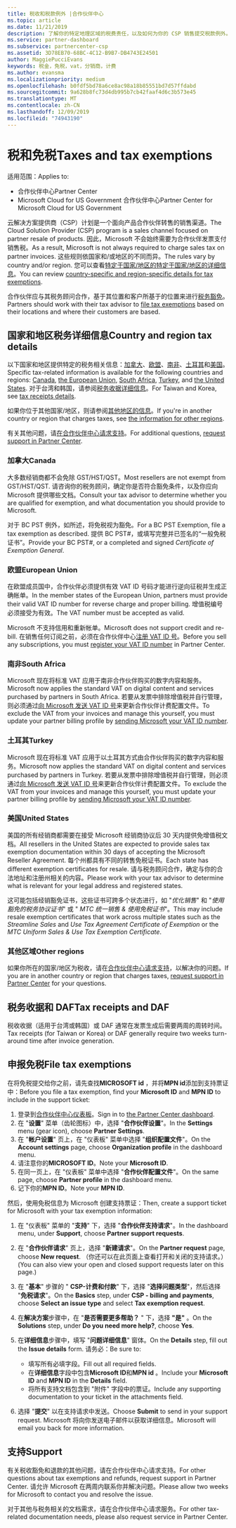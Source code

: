 ```yaml
---
title: 税收和税款例外 |合作伙伴中心
ms.topic: article
ms.date: 11/21/2019
description: 了解你的特定地理区域的税费责任，以及如何为你的 CSP 销售提交税款例外。
ms.service: partner-dashboard
ms.subservice: partnercenter-csp
ms.assetid: 3D78EB70-68BC-4C12-B9B7-DB4743E24501
author: MaggiePucciEvans
keywords: 税金，免税，vat，分销商，计费
ms.author: evansma
ms.localizationpriority: medium
ms.openlocfilehash: b0fdf5bd78a6ce8ac98a18b85551bd7d57ffdabd
ms.sourcegitcommit: 9a628b8fc73d4db995b7cb42faaf4d6c3b573e45
ms.translationtype: MT
ms.contentlocale: zh-CN
ms.lasthandoff: 12/09/2019
ms.locfileid: "74943190"
---
```

# <a name="taxes-and-tax-exemptions"></a><span data-ttu-id="7f22a-104">税和免税</span><span class="sxs-lookup"><span data-stu-id="7f22a-104">Taxes and tax exemptions</span></span>

<span data-ttu-id="7f22a-105">适用范围：</span><span class="sxs-lookup"><span data-stu-id="7f22a-105">Applies to:</span></span>

- <span data-ttu-id="7f22a-106">合作伙伴中心</span><span class="sxs-lookup"><span data-stu-id="7f22a-106">Partner Center</span></span>
- <span data-ttu-id="7f22a-107">Microsoft Cloud for US Government 合作伙伴中心</span><span class="sxs-lookup"><span data-stu-id="7f22a-107">Partner Center for Microsoft Cloud for US Government</span></span>

<span data-ttu-id="7f22a-108">云解决方案提供商（CSP）计划是一个面向产品合作伙伴转售的销售渠道。</span><span class="sxs-lookup"><span data-stu-id="7f22a-108">The Cloud Solution Provider (CSP) program is a sales channel focused on partner resale of products.</span></span> <span data-ttu-id="7f22a-109">因此，Microsoft 不会始终需要为合作伙伴发票支付销售税。</span><span class="sxs-lookup"><span data-stu-id="7f22a-109">As a result, Microsoft is not always required to charge sales tax on partner invoices.</span></span> <span data-ttu-id="7f22a-110">这些规则依国家和/或地区的不同而异。</span><span class="sxs-lookup"><span data-stu-id="7f22a-110">The rules vary by country and/or region.</span></span> <span data-ttu-id="7f22a-111">您可以查看[特定于国家/地区的特定于国家/地区的详细信息](#country-and-region-tax-details)。</span><span class="sxs-lookup"><span data-stu-id="7f22a-111">You can review [country-specific and region-specific details for tax exemptions](#country-and-region-tax-details).</span></span>

<span data-ttu-id="7f22a-112">合作伙伴应与其税务顾问合作，基于其位置和客户所基于的位置来进行[税务豁免](#file-tax-exemptions)。</span><span class="sxs-lookup"><span data-stu-id="7f22a-112">Partners should work with their tax advisor to [file tax exemptions](#file-tax-exemptions) based on their locations and where their customers are based.</span></span>

## <a name="country-and-region-tax-details"></a><span data-ttu-id="7f22a-113">国家和地区税务详细信息</span><span class="sxs-lookup"><span data-stu-id="7f22a-113">Country and region tax details</span></span>

<span data-ttu-id="7f22a-114">以下国家和地区提供特定的税务相关信息：[加拿大](#canada)、[欧盟](#european-union)、[南非](#south-africa)、[土耳其](#turkey)和[美国](#united-states)。</span><span class="sxs-lookup"><span data-stu-id="7f22a-114">Specific tax-related information is available for the following countries and regions: [Canada](#canada), [the European Union](#european-union), [South Africa](#south-africa), [Turkey](#turkey), and [the United States](#united-states).</span></span> <span data-ttu-id="7f22a-115">对于台湾和韩国，请参阅[税务收据详细信息](#tax-receipts-and-daf)。</span><span class="sxs-lookup"><span data-stu-id="7f22a-115">For Taiwan and Korea, see [tax receipts details](#tax-receipts-and-daf).</span></span>

<span data-ttu-id="7f22a-116">如果你位于其他国家/地区，则请参阅[其他地区的信息](#other-regions)。</span><span class="sxs-lookup"><span data-stu-id="7f22a-116">If you're in another country or region that charges taxes, see [the information for other regions](#other-regions).</span></span>

<span data-ttu-id="7f22a-117">有关其他问题，请[在合作伙伴中心请求支持](#support)。</span><span class="sxs-lookup"><span data-stu-id="7f22a-117">For additional questions, [request support in Partner Center](#support).</span></span>

### <a name="canada"></a><span data-ttu-id="7f22a-118">加拿大</span><span class="sxs-lookup"><span data-stu-id="7f22a-118">Canada</span></span>

<span data-ttu-id="7f22a-119">大多数经销商都不会免除 GST/HST/QST。</span><span class="sxs-lookup"><span data-stu-id="7f22a-119">Most resellers are not exempt from GST/HST/QST.</span></span> <span data-ttu-id="7f22a-120">请咨询你的税务顾问，确定你是否符合豁免条件，以及你应向 Microsoft 提供哪些文档。</span><span class="sxs-lookup"><span data-stu-id="7f22a-120">Consult your tax advisor to determine whether you are qualified for exemption, and what documentation you should provide to Microsoft.</span></span>

<span data-ttu-id="7f22a-121">对于 BC PST 例外，如所述，将免税视为豁免。</span><span class="sxs-lookup"><span data-stu-id="7f22a-121">For a BC PST Exemption, file a tax exemption as described.</span></span> <span data-ttu-id="7f22a-122">提供 BC PST#，或填写完整并已签名的“一般免税证书”。</span><span class="sxs-lookup"><span data-stu-id="7f22a-122">Provide your BC PST#, or a completed and signed *Certificate of Exemption General*.</span></span>

### <a name="european-union"></a><span data-ttu-id="7f22a-123">欧盟</span><span class="sxs-lookup"><span data-stu-id="7f22a-123">European Union</span></span>

<span data-ttu-id="7f22a-124">在欧盟成员国中，合作伙伴必须提供有效 VAT ID 号码才能进行逆向征税并生成正确帐单。</span><span class="sxs-lookup"><span data-stu-id="7f22a-124">In the member states of the European Union, partners must provide their valid VAT ID number for reverse charge and proper billing.</span></span> <span data-ttu-id="7f22a-125">增值税编号必须接受为有效。</span><span class="sxs-lookup"><span data-stu-id="7f22a-125">The VAT number must be accepted as valid.</span></span>

<span data-ttu-id="7f22a-126">Microsoft 不支持信用和重新帐单。</span><span class="sxs-lookup"><span data-stu-id="7f22a-126">Microsoft does not support credit and re-bill.</span></span> <span data-ttu-id="7f22a-127">在销售任何订阅之前，必须在合作伙伴中心[注册 VAT ID 号](organization-tax-info.md)。</span><span class="sxs-lookup"><span data-stu-id="7f22a-127">Before you sell any subscriptions, you must [register your VAT ID number](organization-tax-info.md) in Partner Center.</span></span>

### <a name="south-africa"></a><span data-ttu-id="7f22a-128">南非</span><span class="sxs-lookup"><span data-stu-id="7f22a-128">South Africa</span></span>

<span data-ttu-id="7f22a-129">Microsoft 现在将标准 VAT 应用于南非合作伙伴购买的数字内容和服务。</span><span class="sxs-lookup"><span data-stu-id="7f22a-129">Microsoft now applies the standard VAT on digital content and services purchased by partners in South Africa.</span></span> <span data-ttu-id="7f22a-130">若要从发票中排除增值税并自行管理，则必须通过[向 Microsoft 发送 VAT ID 号](organization-tax-info.md)来更新合作伙伴计费配置文件。</span><span class="sxs-lookup"><span data-stu-id="7f22a-130">To exclude the VAT from your invoices and manage this yourself, you must update your partner billing profile by [sending Microsoft your VAT ID number](organization-tax-info.md).</span></span>

### <a name="turkey"></a><span data-ttu-id="7f22a-131">土耳其</span><span class="sxs-lookup"><span data-stu-id="7f22a-131">Turkey</span></span>

<span data-ttu-id="7f22a-132">Microsoft 现在将标准 VAT 应用于以土耳其方式由合作伙伴购买的数字内容和服务。</span><span class="sxs-lookup"><span data-stu-id="7f22a-132">Microsoft now applies the standard VAT on digital content and services purchased by partners in Turkey.</span></span> <span data-ttu-id="7f22a-133">若要从发票中排除增值税并自行管理，则必须通过[向 Microsoft 发送 VAT ID 号](organization-tax-info.md)来更新合作伙伴计费配置文件。</span><span class="sxs-lookup"><span data-stu-id="7f22a-133">To exclude the VAT from your invoices and manage this yourself, you must update your partner billing profile by [sending Microsoft your VAT ID number](organization-tax-info.md).</span></span>

### <a name="united-states"></a><span data-ttu-id="7f22a-134">美国</span><span class="sxs-lookup"><span data-stu-id="7f22a-134">United States</span></span>

<span data-ttu-id="7f22a-135">美国的所有经销商都需要在接受 Microsoft 经销商协议后 30 天内提供免增值税文档。</span><span class="sxs-lookup"><span data-stu-id="7f22a-135">All resellers in the United States are expected to provide sales tax exemption documentation within 30 days of accepting the Microsoft Reseller Agreement.</span></span> <span data-ttu-id="7f22a-136">每个州都具有不同的转售免税证书。</span><span class="sxs-lookup"><span data-stu-id="7f22a-136">Each state has different exemption certificates for resale.</span></span> <span data-ttu-id="7f22a-137">请与税务顾问合作，确定与你的合法地址和注册州相关的内容。</span><span class="sxs-lookup"><span data-stu-id="7f22a-137">Please work with your tax advisor to determine what is relevant for your legal address and registered states.</span></span>

<span data-ttu-id="7f22a-138">这可能包括经销豁免证书，这些证书可跨多个状态进行，如 "*优化销售*" 和 "*使用豁免的税务协议证书*" 或 " *MTC 统一销售 & 使用免税证书*"。</span><span class="sxs-lookup"><span data-stu-id="7f22a-138">This may include resale exemption certificates that work across multiple states such as the *Streamline Sales* and *Use Tax Agreement Certificate of Exemption* or the *MTC Uniform Sales & Use Tax Exemption Certificate*.</span></span>

### <a name="other-regions"></a><span data-ttu-id="7f22a-139">其他区域</span><span class="sxs-lookup"><span data-stu-id="7f22a-139">Other regions</span></span>

<span data-ttu-id="7f22a-140">如果你所在的国家/地区为税收，请在[合作伙伴中心请求支持](#support)，以解决你的问题。</span><span class="sxs-lookup"><span data-stu-id="7f22a-140">If you are in another country or region that charges taxes, [request support in Partner Center](#support) for your questions.</span></span>

## <a name="tax-receipts-and-daf"></a><span data-ttu-id="7f22a-141">税务收据和 DAF</span><span class="sxs-lookup"><span data-stu-id="7f22a-141">Tax receipts and DAF</span></span>

<span data-ttu-id="7f22a-142">税收收据（适用于台湾或韩国）或 DAF 通常在发票生成后需要两周的周转时间。</span><span class="sxs-lookup"><span data-stu-id="7f22a-142">Tax receipts (for Taiwan or Korea) or DAF generally require two weeks turn-around time after invoice generation.</span></span>

## <a name="file-tax-exemptions"></a><span data-ttu-id="7f22a-143">申报免税</span><span class="sxs-lookup"><span data-stu-id="7f22a-143">File tax exemptions</span></span>

<span data-ttu-id="7f22a-144">在将免税提交给你之前，请先查找**MICROSOFT id** ，并将**MPN id**添加到支持票证中：</span><span class="sxs-lookup"><span data-stu-id="7f22a-144">Before you file a tax exemption, find your **Microsoft ID** and **MPN ID** to include in the support ticket:</span></span>

1. <span data-ttu-id="7f22a-145">登录到[合作伙伴中心仪表板](https://partner.microsoft.com/dashboard/)。</span><span class="sxs-lookup"><span data-stu-id="7f22a-145">Sign in to [the Partner Center dashboard](https://partner.microsoft.com/dashboard/).</span></span>
2. <span data-ttu-id="7f22a-146">在 "**设置**" 菜单（齿轮图标）中，选择 "**合作伙伴设置**"。</span><span class="sxs-lookup"><span data-stu-id="7f22a-146">In the **Settings** menu (gear icon), choose **Partner Settings**.</span></span>
3. <span data-ttu-id="7f22a-147">在 "**帐户设置**" 页上，在 "仪表板" 菜单中选择 "**组织配置文件**"。</span><span class="sxs-lookup"><span data-stu-id="7f22a-147">On the **Account settings** page, choose **Organization profile** in the dashboard menu.</span></span>
4. <span data-ttu-id="7f22a-148">请注意你的**MICROSOFT ID**。</span><span class="sxs-lookup"><span data-stu-id="7f22a-148">Note your **Microsoft ID**.</span></span>
5. <span data-ttu-id="7f22a-149">在同一页上，在 "仪表板" 菜单中选择 "**合作伙伴配置文件**"。</span><span class="sxs-lookup"><span data-stu-id="7f22a-149">On the same page, choose **Partner profile** in the dashboard menu.</span></span>
6. <span data-ttu-id="7f22a-150">记下你的**MPN ID**。</span><span class="sxs-lookup"><span data-stu-id="7f22a-150">Note your **MPN ID**.</span></span>

<span data-ttu-id="7f22a-151">然后，使用免税信息为 Microsoft 创建支持票证：</span><span class="sxs-lookup"><span data-stu-id="7f22a-151">Then, create a support ticket for Microsoft with your tax exemption information:</span></span>

1. <span data-ttu-id="7f22a-152">在 "仪表板" 菜单的 "**支持**" 下，选择 "**合作伙伴支持请求**"。</span><span class="sxs-lookup"><span data-stu-id="7f22a-152">In the dashboard menu, under **Support**, choose **Partner support requests**.</span></span>
2. <span data-ttu-id="7f22a-153">在 "**合作伙伴请求**" 页上，选择 "**新建请求**"。</span><span class="sxs-lookup"><span data-stu-id="7f22a-153">On the **Partner request** page, choose **New request**.</span></span> <span data-ttu-id="7f22a-154">（你还可以在此页面上查看打开和关闭的支持请求。）</span><span class="sxs-lookup"><span data-stu-id="7f22a-154">(You can also view your open and closed support requests later on this page.)</span></span>
3. <span data-ttu-id="7f22a-155">在 "**基本**" 步骤的 " **CSP-计费和付款**" 下，选择 "**选择问题类型**"，然后选择 "**免税请求**"。</span><span class="sxs-lookup"><span data-stu-id="7f22a-155">On the **Basics** step, under **CSP - billing and payments**, choose **Select an issue type** and select **Tax exemption request**.</span></span>
4. <span data-ttu-id="7f22a-156">在**解决方案**步骤中，在 "**是否需要更多帮助？** " 下，选择 **"是"** 。</span><span class="sxs-lookup"><span data-stu-id="7f22a-156">On the **Solutions** step, under **Do you need more help?**, choose **Yes**.</span></span>
5. <span data-ttu-id="7f22a-157">在**详细信息**步骤中，填写 "**问题详细信息**" 窗体。</span><span class="sxs-lookup"><span data-stu-id="7f22a-157">On the **Details** step, fill out the **Issue details** form.</span></span> <span data-ttu-id="7f22a-158">请务必：</span><span class="sxs-lookup"><span data-stu-id="7f22a-158">Be sure to:</span></span>

    - <span data-ttu-id="7f22a-159">填写所有必填字段。</span><span class="sxs-lookup"><span data-stu-id="7f22a-159">Fill out all required fields.</span></span>
    - <span data-ttu-id="7f22a-160">在**详细信息**字段中包含**Microsoft ID**和**MPN id** 。</span><span class="sxs-lookup"><span data-stu-id="7f22a-160">Include your **Microsoft ID** and **MPN ID** in the **Details** field.</span></span>
    - <span data-ttu-id="7f22a-161">将所有支持文档包含到 "附件" 字段中的票证。</span><span class="sxs-lookup"><span data-stu-id="7f22a-161">Include any supporting documentation to your ticket in the attachments field.</span></span>

6. <span data-ttu-id="7f22a-162">选择 "**提交**" 以在支持请求中发送。</span><span class="sxs-lookup"><span data-stu-id="7f22a-162">Choose **Submit** to send in your support request.</span></span> <span data-ttu-id="7f22a-163">Microsoft 将向你发送电子邮件以获取详细信息。</span><span class="sxs-lookup"><span data-stu-id="7f22a-163">Microsoft will email you back for more information.</span></span>

## <a name="support"></a><span data-ttu-id="7f22a-164">支持</span><span class="sxs-lookup"><span data-stu-id="7f22a-164">Support</span></span>

<span data-ttu-id="7f22a-165">有关税收豁免和退款的其他问题，请在合作伙伴中心请求支持。</span><span class="sxs-lookup"><span data-stu-id="7f22a-165">For other questions about tax exemptions and refunds, request support in Partner Center.</span></span> <span data-ttu-id="7f22a-166">请允许 Microsoft 在两周内联系你并解决问题。</span><span class="sxs-lookup"><span data-stu-id="7f22a-166">Please allow two weeks for Microsoft to contact you and resolve the issue.</span></span>

<span data-ttu-id="7f22a-167">对于其他与税务相关的文档需求，请在合作伙伴中心请求服务。</span><span class="sxs-lookup"><span data-stu-id="7f22a-167">For other tax-related documentation needs, please also request service in Partner Center.</span></span>
